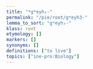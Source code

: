 ```yaml
---
title: "*gʷeyh₃-"
permalink: "/pie/root/gʷeyh3-"
lemma_to_sort: "gʷeyh₃-"
klass: root
etymology: []
markers: []
synonyms: []
definitions: ["to live"]
topics: ["ine-pro:Biology"]
---
```


